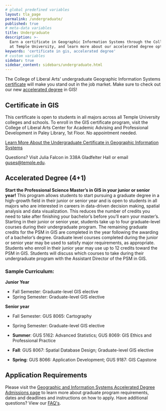 ```yaml
---
# global predefined variables
layout: tla_page
permalink: /undergraduate/
published: true
# meta-data variables
title: Undergraduate
description: >- 
  Earn a certificate in Geographic Information Systems through the College of Liberal Arts 
  at Temple University, and learn more about our accelerated degree options.
keywords: 'certificate in gis, accelerated degree'
# custom variables
sidebar: true
sidebar_content: sidebars/undergraduate.html
---
```

The College of Liberal Arts’ undergraduate Geographic Information Systems [certificate](#certificate-in-gIS) will make you stand out in the job market. Make sure to check out our new [accelerated degree](#accelerated-degree-4-) in GIS! 

## Certificate in GIS
This certificate is open to students in all majors across all Temple University colleges and schools. To enroll in the GIS certificate program, visit the College of Liberal Arts Center for Academic Advising and Professional Development in Paley Library, 1st Floor. No appointment needed.

[Learn More About the Undergraduate Certificate in Geographic Information Systems](http://bulletin.temple.edu/undergraduate/liberal-arts/certificate-programs/certificate-geographic-information-systems/)

Questions? Visit Julia Falcon in 338A Gladfelter Hall or email [guses@temple.edu](mailto:guses@temple.edu).

## Accelerated Degree (4+1)
**Start the Professional Science Master’s in GIS in your junior or senior year!**
This program allows students to start pursuing a graduate degree in a high-growth field in their junior or senior year and is open to students in all majors who are interested in careers in data-driven decision making, spatial analysis and data visualization. This reduces the number of credits you need to take after finishing your bachelor’s before you’ll earn your master’s. Starting in their junior or senior year, students take up to four graduate-level courses during their undergraduate program. The remaining graduate credits for the PSM in GIS are completed in the year following the awarding of a bachelor’s degree. Graduate level courses completed during the junior or senior year may be used to satisfy major requirements, as appropriate. Students who enroll in their junior year may use up to 12 credits toward the PSM in GIS. Students will discuss which courses to take during their undergraduate program with the Assistant Director of the PSM in GIS.

### Sample Curriculum:
 
**Junior Year**<br>
- Fall Semester: Graduate-level GIS elective<br>	
- Spring Semester: Graduate-level GIS elective<br>

**Senior year**<br>
- Fall Semester: GUS 8065: Cartography<br>	
- Spring Semester: Graduate-level GIS elective<br>

- **Summer**: GUS 5162: Advanced Statistics; GUS 8069: GIS Ethics and Professional Practice 	
- **Fall**: GUS 8067: Spatial Database Design; Graduate-level GIS elective 	
- **Spring**: GUS 8066: Application Development; GUS 9187: GIS Capstone

## Application Requirements
Please visit the [Geographic and Information Systems Accelerated Degree Admissions page](https://liberalarts.temple.edu/professional-science-master-s-geographic-information-systems-psm-gis-41) to learn more about graduate program requirements, dates and deadlines and instructions on how to apply. Have additional questions? View our [FAQ's](https://liberalarts.temple.edu/sites/liberalarts/files/PSM%20in%20GIS%204%2B1%20FAQ.pdf).
